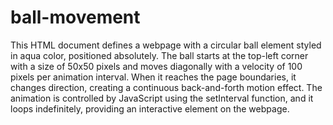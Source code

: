# ball-movement
This HTML document defines a webpage with a circular ball element styled in aqua color, positioned absolutely. The ball starts at the top-left corner with a size of 50x50 pixels and moves diagonally with a velocity of 100 pixels per animation interval. When it reaches the page boundaries, it changes direction, creating a continuous back-and-forth motion effect. The animation is controlled by JavaScript using the setInterval function, and it loops indefinitely, providing an interactive element on the webpage.
